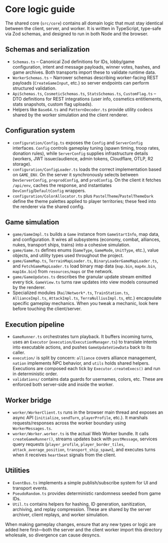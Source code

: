 # Core logic guide

The shared core (`src/core`) contains all domain logic that must stay identical between the client, server, and worker. It is written in TypeScript, type-safe via Zod schemas, and designed to run in both Node and the browser.

## Schemas and serialization

- `Schemas.ts` – Canonical Zod definitions for IDs, lobby/game configuration, intent and message payloads, winner votes, hashes, and game archives. Both transports import these to validate runtime data.
- `WorkerSchemas.ts` – Narrower schemas describing worker-facing REST payloads (`CreateGameInput`, etc.) so server endpoints can perform structured validation.
- `ApiSchemas.ts`, `CosmeticSchemas.ts`, `StatsSchemas.ts`, `CustomFlag.ts` – DTO definitions for REST integrations (user info, cosmetics entitlements, stats snapshots, custom flag uploads).
- Helpers like `Base64.ts` and `PatternDecoder.ts` provide utility codecs shared by the worker simulation and the client renderer.

## Configuration system

- `configuration/Config.ts` exposes the `Config` and `ServerConfig` interfaces. `Config` controls gameplay tuning (spawn timing, troop rates, donation rules), while `ServerConfig` supplies infrastructure details (workers, JWT issuer/audience, admin tokens, Cloudflare, OTLP, R2 storage).
- `configuration/ConfigLoader.ts` loads the correct implementation based on `GAME_ENV`. On the server it synchronously selects between `DevServerConfig`, `preprodConfig`, and `prodConfig`. On the client it fetches `/api/env`, caches the response, and instantiates `DevConfig`/`DefaultConfig` wrappers.
- `configuration/ColorAllocator.ts` plus `PastelTheme`/`PastelThemeDark` define the theme palettes applied to player territories; these feed into the renderer via the shared config.

## Game simulation

- `game/GameImpl.ts` builds a `Game` instance from `GameStartInfo`, map data, and configuration. It wires all subsystems (economy, combat, alliances, nukes, transport ships, trains) into a cohesive simulation.
- `game/Game.ts` defines enums (`GameType`, `GameMode`, `UnitType`, etc.), value objects, and utility types used throughout the project.
- `game/GameMap.ts`, `TerrainMapLoader.ts`, `BinaryLoaderGameMapLoader.ts`, and `FetchGameMapLoader.ts` load binary map data (`map.bin`, `map4x.bin`, `map16x.bin`) from `resources/maps` or the network.
- `game/GameUpdates.ts` describes the granular update stream emitted every tick. `GameView.ts` turns raw updates into view models consumed by the renderer.
- Specialized modules (`RailNetwork*.ts`, `TrainStation.ts`, `AllianceImpl.ts`, `AttackImpl.ts`, `TerraNulliusImpl.ts`, etc.) encapsulate specific gameplay mechanics. When you tweak a mechanic, look here before touching the client/server.

## Execution pipeline

- `GameRunner.ts` orchestrates turn playback. It buffers incoming turns, uses an `Executor` (`execution/ExecutionManager.ts`) to translate intents into executable actions, and pushes `GameUpdateViewData` back to its caller.
- `execution/` is split by concern: `alliance` covers alliance management, `nation` implements NPC behavior, and `utils` holds shared helpers. Executions are composed each tick by `Executor.createExecs()` and run in deterministic order.
- `validations/` contains data guards for usernames, colors, etc. These are enforced both server-side and inside the worker.

## Worker bridge

- `worker/WorkerClient.ts` runs in the browser main thread and exposes an async API (`initialize`, `sendTurn`, `playerProfile`, etc.). It marshals requests/responses across the worker boundary using `WorkerMessages.ts`.
- `worker/Worker.worker.ts` is the actual Web Worker bundle. It calls `createGameRunner()`, streams updates back with `postMessage`, services query requests (`player_profile`, `player_border_tiles`, `attack_average_position`, `transport_ship_spawn`), and executes turns when it receives `heartbeat` signals from the client.

## Utilities

- `EventBus.ts` implements a simple publish/subscribe system for UI and transport events.
- `PseudoRandom.ts` provides deterministic randomness seeded from game IDs.
- `Util.ts` contains helpers for hashing, ID generation, sanitization, archiving, and replay compression. These are shared by the server archiver, client replays, and worker simulation.

When making gameplay changes, ensure that any new types or logic are added here first—both the server and the client worker import this directory wholesale, so divergence can cause desyncs.
